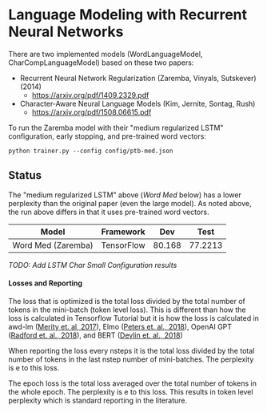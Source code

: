 # Language Modeling with Recurrent Neural Networks

There are two implemented models (WordLanguageModel, CharCompLanguageModel) based on these two papers:

  - Recurrent Neural Network Regularization (Zaremba, Vinyals, Sutskever) (2014)
    - https://arxiv.org/pdf/1409.2329.pdf
  - Character-Aware Neural Language Models (Kim, Jernite, Sontag, Rush)
    - https://arxiv.org/pdf/1508.06615.pdf

To run the Zaremba model with their "medium regularized LSTM" configuration, early stopping, and pre-trained word vectors:


```
python trainer.py --config config/ptb-med.json
```

## Status

The "medium regularized LSTM" above (_Word Med_ below) has a lower perplexity than the original paper (even the large model).
As noted above, the run above differs in that it uses pre-trained word vectors.

|        Model       | Framework  | Dev    |  Test   |
| ------------------ | ---------- | ------ | ------- |
| Word Med (Zaremba) | TensorFlow | 80.168 | 77.2213 |

_TODO: Add LSTM Char Small Configuration results_

#### Losses and Reporting

The loss that is optimized is the total loss divided by the total number of tokens in the mini-batch (token level loss). This is different than how the loss is calculated in Tensorflow Tutorial but it is how the loss is calculated in awd-lm ([Merity et. al, 2017](https://arxiv.org/abs/1708.02182)), Elmo ([Peters et. al., 2018](https://arxiv.org/abs/1802.05365)), OpenAI GPT ([Radford et. al., 2018](https://s3-us-west-2.amazonaws.com/openai-assets/research-covers/language-unsupervised/language_understanding_paper.pdf)), and BERT ([Devlin et. al., 2018](https://arxiv.org/pdf/1810.04805.pdf))

When reporting the loss every nsteps it is the total loss divided by the total number of tokens in the last nstep number of mini-batches. The perplexity is e to this loss.

The epoch loss is the total loss averaged over the total number of tokens in the whole epoch. The perplexity is e to this loss. This results in token level perplexity which is standard reporting in the literature.
